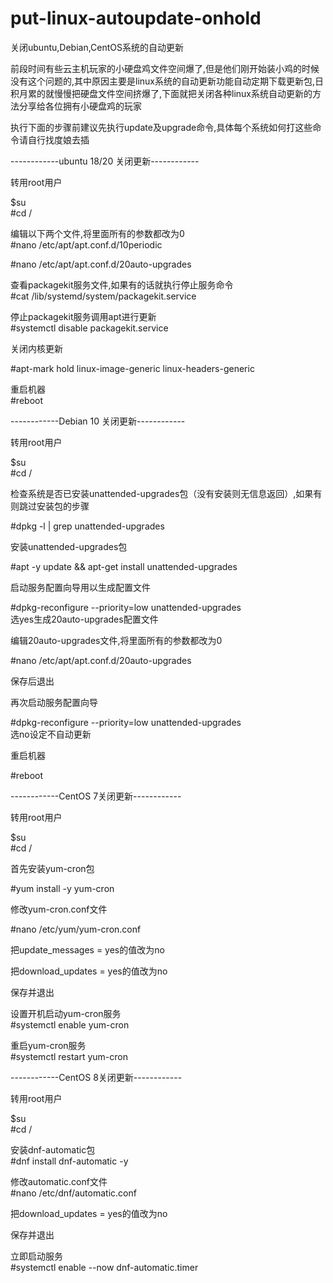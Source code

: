 # put-linux-autoupdate-onhold
关闭ubuntu,Debian,CentOS系统的自动更新  
   
前段时间有些云主机玩家的小硬盘鸡文件空间爆了,但是他们刚开始装小鸡的时候没有这个问题的,其中原因主要是linux系统的自动更新功能自动定期下载更新包,日积月累的就慢慢把硬盘文件空间挤爆了,下面就把关闭各种linux系统自动更新的方法分享给各位拥有小硬盘鸡的玩家   
  
执行下面的步骤前建议先执行update及upgrade命令,具体每个系统如何打这些命令请自行找度娘去插    
   
------------ubuntu 18/20 关闭更新------------    
    
转用root用户  
  
$su  
#cd /  
  
编辑以下两个文件,将里面所有的参数都改为0   
#nano /etc/apt/apt.conf.d/10periodic   
   
#nano /etc/apt/apt.conf.d/20auto-upgrades   
   
查看packagekit服务文件,如果有的话就执行停止服务命令   
#cat /lib/systemd/system/packagekit.service   
   
停止packagekit服务调用apt进行更新   
#systemctl disable packagekit.service   
   
关闭内核更新   
   
#apt-mark hold linux-image-generic linux-headers-generic
  
重启机器  
#reboot   
   
------------Debian 10 关闭更新------------   
   
转用root用户  
  
$su  
#cd /  
  
检查系统是否已安装unattended-upgrades包（没有安装则无信息返回）,如果有则跳过安装包的步骤   
   
#dpkg -l | grep unattended-upgrades   
   
安装unattended-upgrades包   
   
#apt -y update && apt-get install unattended-upgrades   
   
启动服务配置向导用以生成配置文件  
   
#dpkg-reconfigure --priority=low unattended-upgrades   
选yes生成20auto-upgrades配置文件   
    
编辑20auto-upgrades文件,将里面所有的参数都改为0   
   
#nano /etc/apt/apt.conf.d/20auto-upgrades   
   
保存后退出   
   
再次启动服务配置向导  
   
#dpkg-reconfigure --priority=low unattended-upgrades   
选no设定不自动更新  
  
重启机器  
  
#reboot  
  
------------CentOS 7关闭更新------------   

转用root用户  
  
$su  
#cd /  
  
首先安装yum-cron包  
  
#yum install -y yum-cron  
  
修改yum-cron.conf文件  
  
#nano /etc/yum/yum-cron.conf  
  
把update_messages = yes的值改为no  
  
把download_updates = yes的值改为no     
  
保存并退出  
  
设置开机启动yum-cron服务  
#systemctl enable yum-cron  
  
重启yum-cron服务  
#systemctl restart yum-cron  
  
  
------------CentOS 8关闭更新------------   
   
转用root用户  
  
$su  
#cd / 
  
安装dnf-automatic包  
#dnf install dnf-automatic -y  
  
修改automatic.conf文件  
#nano /etc/dnf/automatic.conf  
  
把download_updates = yes的值改为no  
  
保存并退出  
  
立即启动服务  
#systemctl enable --now dnf-automatic.timer  
  





